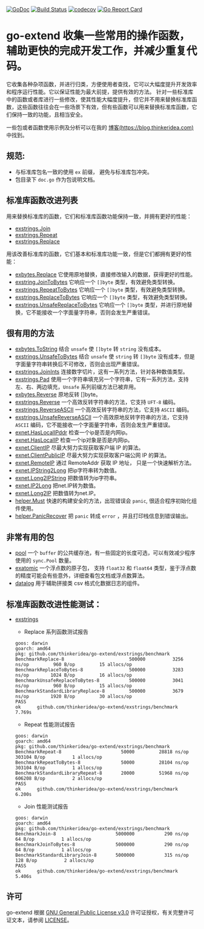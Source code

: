 [![GoDoc](http://img.shields.io/badge/go-documentation-blue.svg?style=flat-square)](http://godoc.org/github.com/thinkeridea/go-extend)
[![Build Status](https://travis-ci.org/thinkeridea/go-extend.svg?branch=master)](https://travis-ci.org/thinkeridea/go-extend)
[![codecov](https://codecov.io/gh/thinkeridea/go-extend/branch/master/graph/badge.svg)](https://codecov.io/gh/thinkeridea/go-extend)
[![Go Report Card](https://goreportcard.com/badge/github.com/thinkeridea/go-extend)](https://goreportcard.com/report/github.com/thinkeridea/go-extend)

# go-extend 收集一些常用的操作函数，辅助更快的完成开发工作，并减少重复代码。

它收集各种杂项函数，并进行归类，方便使用者查找，它可以大幅度提升开发效率和程序运行性能。它以保证性能为最大前提，提供有效的方法。
针对一些标准库中的函数或者库进行一些修改，使其性能大幅度提升，但它并不用来替换标准库函数，这些函数往往会在一些场景下有效，但有些函数可以用来替换标准库函数，它们保持一致的功能，且相当安全。

一些包或者函数使用示例及分析可以在我的 [博客(https://blog.thinkeridea.com)](https://blog.thinkeridea.com) 中找到。

## 规范:
	
- 与标准库包名一致的使用 `ex` 前缀， 避免与标准库包冲突。
- 包目录下 `doc.go` 作为包说明文档。

## 标准库函数改进列表

用来替换标准库的函数，它们和标准库函数功能保持一致，并拥有更好的性能：

- [exstrings.Join](https://godoc.org/github.com/thinkeridea/go-extend/exstrings#Join)
- [exstrings.Repeat](https://godoc.org/github.com/thinkeridea/go-extend/exstrings#Repeat)
- [exstrings.Replace](https://godoc.org/github.com/thinkeridea/go-extend/exstrings#Replace)

用该改善标准库的函数，它们基本和标准库功能一致，但是它们都拥有更好的性能：

- [exbytes.Replace](https://godoc.org/github.com/thinkeridea/go-extend/exbytes#Replace) 它使用原地替换，直接修改输入的数据，获得更好的性能。
- [exstring.JoinToBytes](https://godoc.org/github.com/thinkeridea/go-extend/exstrings#JoinToBytes) 它响应一个 `[]byte` 类型，有效避免类型转换。
- [exstrings.RepeatToBytes](https://godoc.org/github.com/thinkeridea/go-extend/exstrings#RepeatToBytes) 它响应一个 `[]byte` 类型，有效避免类型转换。
- [exstrings.ReplaceToBytes](https://godoc.org/github.com/thinkeridea/go-extend/exstrings#ReplaceToBytes) 它响应一个 `[]byte` 类型，有效避免类型转换。
- [exstrings.UnsafeReplaceToBytes](https://godoc.org/github.com/thinkeridea/go-extend/exstrings#UnsafeReplaceToBytes) 它响应一个 `[]byte` 类型，并进行原地替换，它不能接收一个字面量字符串，否则会发生严重错误。

## 很有用的方法

- [exbytes.ToString](https://godoc.org/github.com/thinkeridea/go-extend/exbytes#ToString) 结合 `unsafe` 使 `[]byte` 转 `string` 没有成本。
- [exstrings.UnsafeToBytes](https://godoc.org/github.com/thinkeridea/go-extend/exstrings#UnsafeToBytes) 结合 `unsafe` 使 `string` 转 `[]byte` 没有成本，但是字面量字符串转换后不可修改，否则会出现严重错误。
- [exstrings.JoinInts](https://godoc.org/github.com/thinkeridea/go-extend/exstrings#JoinInts) 连接数字切片，这有一系列方法，针对各种数值类型。
- [exstrings.Pad](https://godoc.org/github.com/thinkeridea/go-extend/exstrings#Pad) 使用一个字符串填充另一个字符串，它有一系列方法，支持左、右、两边填充，`Unsafe` 系列前缀方法已被弃用。
- [exbytes.Reverse](https://godoc.org/github.com/thinkeridea/go-extend/exbytes#Reverse) 原地反转 []byte。
- [exstrings.Reverse](https://godoc.org/github.com/thinkeridea/go-extend/exstrings#Reverse) 一个高效反转字符串的方法，它支持 `UFT-8` 编码。
- [exstrings.ReverseASCII](https://godoc.org/github.com/thinkeridea/go-extend/exstrings#ReverseASCII) 一个高效反转字符串的方法，它支持 `ASCII` 编码。
- [exstrings.UnsafeReverseASCII](https://godoc.org/github.com/thinkeridea/go-extend/exstrings#UnsafeReverseASCII) 一个高效原地反转字符串的方法，它支持 `ASCII` 编码，它不能接收一个字面量字符串，否则会发生严重错误。
- [exnet.HasLocalIPddr](https://godoc.org/github.com/thinkeridea/go-extend/exnet#HasLocalIPddr) 检查一个ip是否是内网ip。
- [exnet.HasLocalIP](https://godoc.org/github.com/thinkeridea/go-extend/exnet#HasLocalIPddr) 检查一个ip对象是否是内网ip。
- [exnet.ClientIP](https://godoc.org/github.com/thinkeridea/go-extend/exnet#ClientIP) 尽最大努力实现获取客户端 IP 的算法。
- [exnet.ClientPublicIP](https://godoc.org/github.com/thinkeridea/go-extend/exnet#ClientPublicIP) 尽最大努力实现获取客户端公网 IP 的算法。
- [exnet.RemoteIP](https://godoc.org/github.com/thinkeridea/go-extend/exnet#RemoteIP) 通过 RemoteAddr 获取 IP 地址， 只是一个快速解析方法。
- [exnet.IPString2Long](https://godoc.org/github.com/thinkeridea/go-extend/exnet#IPString2Long) 把ip字符串转为数值。
- [exnet.Long2IPString](https://godoc.org/github.com/thinkeridea/go-extend/exnet#Long2IPString) 把数值转为ip字符串。
- [exnet.IP2Long](https://godoc.org/github.com/thinkeridea/go-extend/exnet#IP2Long) 把net.IP转为数值。
- [exnet.Long2IP](https://godoc.org/github.com/thinkeridea/go-extend/exnet#Long2IP) 把数值转为net.IP。
- [helper.Must](https://godoc.org/github.com/thinkeridea/go-extend/helper#Must) 快速的构建安全的方法，出现错误会 `panic`, 很适合程序初始化组件使用。
- [helper.PanicRecover](https://godoc.org/github.com/thinkeridea/go-extend/helper#PanicRecover) 把 `panic` 转成 `error` ，并且打印栈信息到错误输出。

## 非常有用的包

- [pool](https://godoc.org/github.com/thinkeridea/go-extend/pool) 一个 `buffer` 的公共缓存池，有一些固定的长度可选，可以有效减少程序使用的 `sync.Pool` 数量。
- [exatomic](https://godoc.org/github.com/thinkeridea/go-extend/exatomic) 一个浮点数的原子包， 支持 `float32` 和 `float64` 类型，鉴于浮点数的精度可能会有些意外，详细查看包文档或浮点数算法。
- [datalog](https://godoc.org/github.com/thinkeridea/go-extend/datalog) 用于辅助拼接类 csv 格式化数据日志的组件。

## 标准库函数改进性能测试：

- [exstrings](exstrings/)

	- Replace 系列函数测试报告

	```
	goos: darwin
	goarch: amd64
	pkg: github.com/thinkeridea/go-extend/exstrings/benchmark
	BenchmarkReplace-8                  	  500000	      3256 ns/op	     960 B/op	      15 allocs/op
	BenchmarkReplaceToBytes-8           	  500000	      3283 ns/op	    1024 B/op	      16 allocs/op
	BenchmarkUnsafeReplaceToBytes-8     	  500000	      3041 ns/op	     960 B/op	      15 allocs/op
	BenchmarkStandardLibraryReplace-8   	  500000	      3679 ns/op	    1920 B/op	      30 allocs/op
	PASS
	ok  	github.com/thinkeridea/go-extend/exstrings/benchmark	7.769s
	```

	- Repeat 性能测试报告
	
	```
	goos: darwin
    goarch: amd64
    pkg: github.com/thinkeridea/go-extend/exstrings/benchmark
    BenchmarkRepeat-8                  	   50000	     28818 ns/op	  303104 B/op	       1 allocs/op
    BenchmarkRepeatToBytes-8           	   50000	     28104 ns/op	  303104 B/op	       1 allocs/op
    BenchmarkStandardLibraryRepeat-8   	   20000	     51968 ns/op	  606208 B/op	       2 allocs/op
    PASS
    ok  	github.com/thinkeridea/go-extend/exstrings/benchmark	6.200s
	```

	- Join 性能测试报告
	
	```
	goos: darwin
    goarch: amd64
    pkg: github.com/thinkeridea/go-extend/exstrings/benchmark
    BenchmarkJoin-8                  	 5000000	       290 ns/op	      64 B/op	       1 allocs/op
    BenchmarkJoinToBytes-8           	 5000000	       290 ns/op	      64 B/op	       1 allocs/op
    BenchmarkStandardLibraryJoin-8   	 5000000	       315 ns/op	     128 B/op	       2 allocs/op
    PASS
    ok  	github.com/thinkeridea/go-extend/exstrings/benchmark	5.406s
	```

## 许可

go-extend 根据 [GNU General Public License v3.0](https://www.gnu.org/licenses/) 许可证授权，有关完整许可证文本，请参阅 [LICENSE](LICENSE)。
